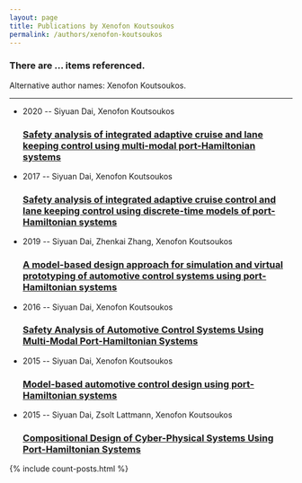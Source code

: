 ```yaml
---
layout: page
title: Publications by Xenofon Koutsoukos
permalink: /authors/xenofon-koutsoukos
---
```


<h3 id="number-posts">There are ... items referenced.</h3>
<p id='info-authors'>Alternative author names: Xenofon Koutsoukos.</p>
<hr />
<ul class="post-list">
<li><span class='post-meta'>2020 -- Siyuan Dai, Xenofon Koutsoukos</span><h3><a class='post-link' href="{{ site.baseurl }}/safety-analysis-of-integrated-adaptive-cruise-and-lane-keeping-control-using-multi-modal-port-hamiltonian-systems">Safety analysis of integrated adaptive cruise and lane keeping control using multi-modal port-Hamiltonian systems</a></h3></li>
<li><span class='post-meta'>2017 -- Siyuan Dai, Xenofon Koutsoukos</span><h3><a class='post-link' href="{{ site.baseurl }}/safety-analysis-of-integrated-adaptive-cruise-control-and-lane-keeping-control-using-discrete-time-models-of-port-hamiltonian-systems">Safety analysis of integrated adaptive cruise control and lane keeping control using discrete-time models of port-Hamiltonian systems</a></h3></li>
<li><span class='post-meta'>2019 -- Siyuan Dai, Zhenkai Zhang, Xenofon Koutsoukos</span><h3><a class='post-link' href="{{ site.baseurl }}/a-model-based-design-approach-for-simulation-and-virtual-prototyping-of-automotive-control-systems-using-port-hamiltonian-systems">A model-based design approach for simulation and virtual prototyping of automotive control systems using port-Hamiltonian systems</a></h3></li>
<li><span class='post-meta'>2016 -- Siyuan Dai, Xenofon Koutsoukos</span><h3><a class='post-link' href="{{ site.baseurl }}/safety-analysis-of-automotive-control-systems-using-multi-modal-port-hamiltonian-systems">Safety Analysis of Automotive Control Systems Using Multi-Modal Port-Hamiltonian Systems</a></h3></li>
<li><span class='post-meta'>2015 -- Siyuan Dai, Xenofon Koutsoukos</span><h3><a class='post-link' href="{{ site.baseurl }}/model-based-automotive-control-design-using-port-hamiltonian-systems">Model-based automotive control design using port-Hamiltonian systems</a></h3></li>
<li><span class='post-meta'>2015 -- Siyuan Dai, Zsolt Lattmann, Xenofon Koutsoukos</span><h3><a class='post-link' href="{{ site.baseurl }}/compositional-design-of-cyber-physical-systems-using-port-hamiltonian-systems0">Compositional Design of Cyber-Physical Systems Using Port-Hamiltonian Systems</a></h3></li>

</ul>
{% include count-posts.html %}
